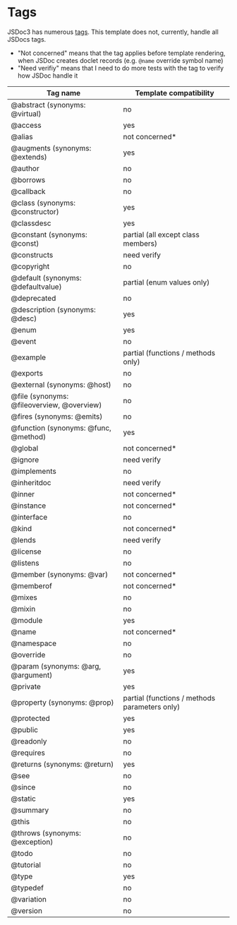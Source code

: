 Tags
====

JSDoc3 has numerous [tags](http://usejsdoc.org/index.html). This template does not, currently, handle all JSDocs tags.

 * "Not concerned" means that the tag applies before template rendering, when JSDoc creates doclet records (e.g. `@name` override symbol name)
 * "Need verifiy" means that I need to do more tests with the tag to verify how JSDoc handle it

| Tag name | Template compatibility |
|--|--|
| @abstract (synonyms: @virtual) | no |
| @access | yes |
| @alias | not concerned* |
| @augments (synonyms: @extends) | yes |
| @author | no |
| @borrows | no |
| @callback | no |
| @class (synonyms: @constructor) | yes |
| @classdesc | yes |
| @constant (synonyms: @const) | partial (all except class members) |
| @constructs | need verify |
| @copyright | no |
| @default (synonyms: @defaultvalue) | partial (enum values only) |
| @deprecated | no |
| @description (synonyms: @desc) | yes |
| @enum | yes |
| @event | no |
| @example | partial (functions / methods only) |
| @exports | no |
| @external (synonyms: @host) | no |
| @file (synonyms: @fileoverview, @overview) | no |
| @fires (synonyms: @emits) | no |
| @function (synonyms: @func, @method) | yes |
| @global | not concerned* |
| @ignore | need verify |
| @implements | no |
| @inheritdoc | need verify |
| @inner | not concerned* |
| @instance | not concerned* |
| @interface | no |
| @kind | not concerned* |
| @lends | need verify |
| @license | no |
| @listens | no |
| @member (synonyms: @var) | not concerned* |
| @memberof | not concerned* |
| @mixes | no |
| @mixin | no |
| @module | yes |
| @name | not concerned* |
| @namespace | no |
| @override | no |
| @param (synonyms: @arg, @argument) | yes |
| @private | yes |
| @property (synonyms: @prop) | partial (functions / methods parameters only) |
| @protected | yes |
| @public | yes |
| @readonly | no |
| @requires | no |
| @returns (synonyms: @return) | yes |
| @see | no |
| @since | no |
| @static | yes |
| @summary | no |
| @this | no |
| @throws (synonyms: @exception) | no |
| @todo | no |
| @tutorial | no |
| @type | yes |
| @typedef | no |
| @variation | no |
| @version | no |
